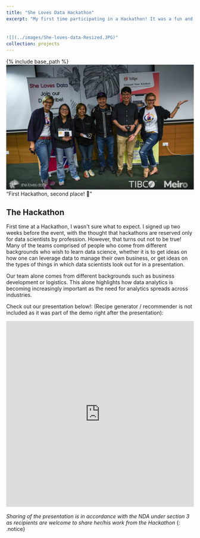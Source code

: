 ```yaml
---
title: "She Loves Data Hackathon"
excerpt: "My first time participating in a Hackathon! It was a fun and full of insight into what to look out for when analysing data. I learnt a lot from all of the presentations!


![](../images/She-loves-data-Resized.JPG)"
collection: projects
---
```


{% include base_path %}
![](/images/She-loves-data-1.JPG)
<q>First Hackathon, second place! 🥳</q>

The Hackathon
---
First time at a Hackathon, I wasn't sure what to expect. I signed up two weeks before the event, with the thought that hackathons are reserved only for data scientists by profession. However, that turns out not to be true! Many of the teams comprised of people who come from different backgrounds who wish to learn data science, whether it is to get ideas on how one can leverage data to manage their own business, or get ideas on the types of things in which data scientists look out for in a presentation.

Our team alone comes from different backgrounds such as business development or logistics. This alone highlights how data analytics is becoming increasingly important as the need for analytics spreads across industries.

Check out our presentation below!:
(Recipe generator / recommender is not included as it was part of the demo right after the presentation):
<style>
.responsive-wrap iframe{ max-width: 100%;}
</style>
<div class="responsive-wrap">
<iframe src="https://docs.google.com/presentation/d/e/2PACX-1vSP4DziC-Tva35M5V-cqYf48y-jn7WqnFLV0mRCV6YPEmT-nX4UfBQ8386rrJ6zfg/embed?start=false&loop=false&delayms=60000" frameborder="0" width="1365" height="500" allowfullscreen="true" mozallowfullscreen="true" webkitallowfullscreen="true"></iframe>
</div>

_Sharing of the presentation is in accordance with the NDA under section 3 as recipients are welcome to share her/his work from the Hackathon_ 
{: .notice}